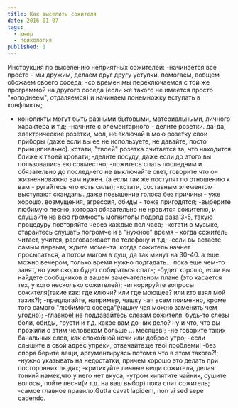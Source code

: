 ```yaml
---
title: Как выселить сожителя
date: 2016-01-07
tags:
  - юмор
  - психология
published: 1
---
```


Инструкция по выселению неприятных сожителей:
-начинается все просто - мы дружим, делаем друг другу уступки, помогаем, вобщем обожаем своего соседа;
-со времен мы переключаемся с той же программой на другого соседа (если же такого не имеется просто "холоднеем", отдаляемся) и начинаем понемножку вступать в конфликты;
- конфликты могут быть разными:бытовыми, материальными, личного характера и т.д;
-начните с элементарного - делите розетки. да-да, электрические розетки, мол, не включай в мою розетку свои приборы (даже если вы ее не используете, не давайте, посто принципиально). кстати, "твоей" розетка считается та, что находится ближе к твоей кровати;
-делите посуду, даже если до этого вы пользовались ею совместно;
-ложитесь спать последним и обязательно до последнего не выключайте свет, говорите что он жизненноважно вам нужен. (а если так же поступят по отношению к вам - ругайтесь что есть силы);
-кстати, составным элементом выступают скандалы. даже повышение голоса без причины - уже хорошо. возмущения, агрессия, обиды - тоже пригодятся;
-выберите любимую песню, которая обязательно не нравится сожителю, и слушайте на всю громкость могнитолы подряд раза 3-5, такую процедуру повторяйте через каждые пол часа;
-кстати о музыке, старайтесь слушать погромче и в "нужное" время - когда сожитель читает, учится, разговаривает по телефону и т.д;
-если вы встаете самым первым, ждите момента, когда сожитель начнет просыпаться, а потом мигом в душ, да так минут на 30-40. а еще можно вечером, только время нужно подгадать... пока еще чем-то занят, но уже скоро будет собираться спать;
-будет хорошо, если вы найдете сообщников в вашем замечательном плане (это касается тех, у кого несколько сожителей);
-игнорируйте вопросы сожителя(такие как: где ключи? или где моющее? или кто взял мой тазик?);
-предлагайте, например, чашку чая всем поименно, кроме того самого "любимого соседа"(чашку чая можно заменить чем угодно);
-главное! не поддавайтесь слезам сожителя. будь-то слезы боли, обиды, грусти и т.д. какое вам до них дело? ну и что, что вы прожили с этим человеком больше ... месяцев!;
-не говорите таких банальных слов, как спокойной ночи или доброе утро;
-если слышите в свой адрес упреки, отвечайте:це твої проблеми!
-без спора берите вещи, аргументируясь потом:а что в этом такого?!;
-нужно указывать на недостатки, причем хорошо это делать при посторонних людях;
-критикуйте личные вещи сожителя, делая тонкий намек,что у него нет вкуса;
-утром кипятите чайник, сушите волосы, пойте песни(и т.д. на ваш выбор) пока спит сожитель;
-самое главное правило:Gutta cavat lapidem, non vi sed sepe cadendo.